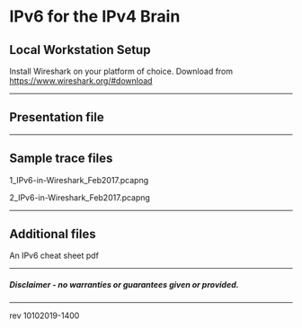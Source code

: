 # IPv6 for the IPv4 Brain

## Local Workstation Setup
Install Wireshark on your platform of choice.   Download from https://www.wireshark.org/#download

------

## Presentation file



------

## Sample trace files

1_IPv6-in-Wireshark_Feb2017.pcapng

2_IPv6-in-Wireshark_Feb2017.pcapng

------

## Additional files

An IPv6 cheat sheet pdf

------

##### Disclaimer - no warranties or guarantees given or provided.

------

rev 10102019-1400